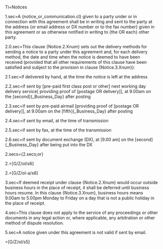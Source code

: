 Ti=Notices

1.sec=A {notice_or_communication.cl} given to a party under or in connection with this agreement shall be in writing and sent to the party at the address {or email address or DX number or to the fax number} given in this agreement or as otherwise notified in writing to {the OR each} other party.

2.0.sec=This clause {Notice.2.Xnum} sets out the delivery methods for sending a notice to a party under this agreement and, for each delivery method, the date and time when the notice is deemed to have been received (provided that all other requirements of this clause have been satisfied and subject to the provision in clause {Notice.3.Xnum}):

2.1.sec=if delivered by hand, at the time the notice is left at the address

2.2.sec=if sent by [pre-paid first class post or other] next working day delivery service[ providing proof of [postage OR delivery]], at 9.00am on the [second]{_Business_Day} after posting

2.3.sec=if sent by pre-paid airmail [providing proof of [postage OR delivery]], at 9.00am on the [fifth]{_Business_Day} after posting

2.4.sec=if sent by email, at the time of transmission

2.5.sec=if sent by fax, at the time of the transmission

2.6.sec=if sent by document exchange (DX), at [9.00 am] on the [second]{_Business_Day} after being put into the DX

2.secs={2.secs;or}

2.=[G/Z/ol/s6]

2.=[G/Z/ol-a/s6]

3.sec=If deemed receipt under clause {Notice.2.Xnum} would occur outside business hours in the place of receipt, it shall be deferred until business hours resume. In this clause {Notice.3.Xnum}, business hours means 9.00am to 5.00pm Monday to Friday on a day that is not a public holiday in the place of receipt.

4.sec=This clause does not apply to the service of any proceedings or other documents in any legal action or, where applicable, any arbitration or other method of dispute resolution.

5.sec=A notice given under this agreement is not valid if sent by email.

=[G/Z/ol/s5]
